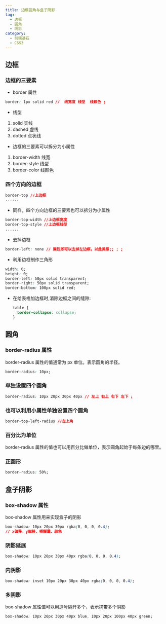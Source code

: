 ```yaml
---
title: 边框圆角与盒子阴影
tag:
  - 边框
  - 圆角
  - 阴影
category:
  - 前端基石
  - CSS3
---
```


## 边框

### 边框的三要素

- border 属性

```css
border: 1px solid red //  线宽度 线型  线颜色 ;
```

- 线型

1. solid 实线
2. dashed 虚线
3. dotted 点状线

- 边框的三要素可以拆分为小属性

1. border-width 线宽
2. border-style 线型
3. border-color 线颜色

### 四个方向的边框

```css
border-top //上边框
......

```

- 同样，四个方向边框的三要素也可以拆分为小属性

```css
border-top-width //上边框宽度
border-top-style //上边框线型
......
```

- 去掉边框

```css
border-left: none // 属性即可以去掉左边框，以此类推;; ; ;
```

- 利用边框制作三角形

```css
width: 0;
height: 0;
border-left: 50px solid transparent;
border-right: 50px solid transparent;
border-bottom: 100px solid red;
```

- 在给表格加边框时,消除边框之间的缝隙:

  ```css
  table {
    border-collapse: collapse;
  }
  ```

## 圆角

### border-radius 属性

border-radius 属性的值通常为 px 单位。表示圆角的半径。

```css
border-radius: 10px;
```

### 单独设置四个圆角

```css
border-radius: 10px 20px 30px 40px // 左上 右上 右下 左下 ;
```

### 也可以利用小属性单独设置四个圆角

```css
border-top-left-radius //左上角
```

### 百分比为单位

border-radius 属性的值也可以用百分比做单位，表示圆角起始于每条边的哪里。

### 正圆形

```css
border-radius: 50%;
```

## 盒子阴影

### box-shadow 属性

box-shadow 属性用来实现盒子的阴影

```css
box-shadow: 10px 20px 30px rgba(0, 0, 0, 0.4);
// x偏移，y偏移，模糊量，颜色
```

### 阴影延展

```css
box-shadow: 10px 20px 30px 40px rgba(0, 0, 0, 0.4);
```

### 内阴影

```css
box-shadow: inset 10px 20px 30px 40px rgba(0, 0, 0, 0.4);
```

### 多阴影

box-shadow 属性值可以用逗号隔开多个，表示携带多个阴影

```css
box-shadow: 10px 20px 30px 40px blue, 10px 20px 100px 40px green;
```
